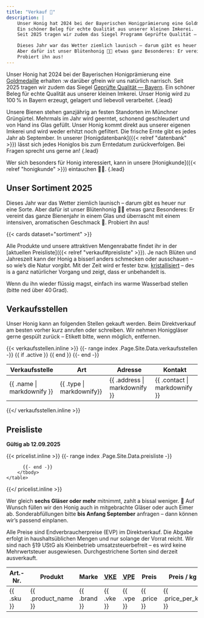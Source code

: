 ```yaml
---
title: "Verkauf 🍯"
description: |
    Unser Honig hat 2024 bei der Bayerischen Honigprämierung eine Goldmedaille erhalten – darüber gfrein wir uns natürlich narrisch.
    Ein schöner Beleg für echte Qualität aus unserer kleinen Imkerei.
    Seit 2025 tragen wir zudem das Siegel Programm Geprüfte Qualität – Bayern.

    Dieses Jahr war das Wetter ziemlich launisch – darum gibt es heuer nur eine Sorte.
    Aber dafür ist unser Blütenhonig 🍯🌸 etwas ganz Besonderes: Er vereint das ganze Bienenjahr in einem Glas und überrascht mit einem intensiven, aromatischen Geschmack 🤤.
    Probiert ihn aus!
---
```


Unser Honig hat 2024 bei der Bayerischen Honigprämierung eine [Goldmedaille](/auszeichnungen/2024-11-03-honigpraemierung.pdf) erhalten :w
 darüber gfrein wir uns natürlich narrisch.
Seit 2025 tragen wir zudem das Siegel [Geprüfte Qualität — Bayern](/zertifikate/20250523-gq-zertifikat.pdf).
Ein schöner Beleg für echte Qualität aus unserer kleinen Imkerei.
Unser Honig wird zu 100 % in Bayern erzeugt, gelagert und liebevoll verarbeitet.
{.lead}

Unsere Bienen stehen ganzjährig an festen Standorten im Münchner Grüngürtel.
Mehrmals im Jahr wird geerntet, schonend geschleudert und von Hand ins Glas gefüllt.
Unser Honig kommt direkt aus unserer eigenen Imkerei und wird weder erhitzt noch gefiltert.
Die frische Ernte gibt es jedes Jahr ab September.
In unserer [Honigdatenbank]({{< relref "datenbank" >}}) lässt sich jedes Honiglos bis zum Erntedatum zurückverfolgen.
Bei Fragen sprecht uns gerne an!
{.lead}

Wer sich besonders für Honig interessiert, kann in unsere [Honigkunde]({{< relref "honigkunde" >}}) eintauchen 🧑‍🎓.
{.lead}

## Unser Sortiment 2025

Dieses Jahr war das Wetter ziemlich launisch – darum gibt es heuer nur eine Sorte.
Aber dafür ist unser Blütenhonig 🍯🌸 etwas ganz Besonderes: Er vereint das ganze Bienenjahr in einem Glas und überrascht mit einem intensiven, aromatischen Geschmack 🤤.
Probiert ihn aus!

{{< cards dataset="sortiment" >}}

Alle Produkte und unsere attraktiven Mengenrabatte findet ihr in der [aktuellen Preisliste]({{< relref "verkauf#preisliste" >}}).
Je nach Blüten und Jahreszeit kann der Honig a bisserl anders schmecken oder ausschauen – so wie’s die Natur vorgibt.
Mit der Zeit wird er fester bzw. [kristallisiert](https://bienen.info/honig-kristallisiert-biologin-klaert-auf/) – des is a ganz natürlicher Vorgang und zeigt, dass er unbehandelt is.

Wenn du ihn wieder flüssig magst, einfach ins warme Wasserbad stellen (bitte ned über 40 Grad).

## Verkaufsstellen

Unser Honig kann an folgenden Stellen gekauft werden.
Beim Direktverkauf am besten vorher kurz anrufen oder schreiben.
Wir nehmen Honiggläser gerne gespült zurück – Etikett bitte, wenn möglich, entfernen.

{{< verkaufsstellen.inline >}}
    <table class="table table-striped table-bordered">
        <thead>
            <tr>
              <th>Verkaufsstelle</th>
              <th>Art</th>
              <th>Adresse</th>
              <th>Kontakt</th>
            </tr>
        </thead>
        <tbody>
          {{- range index .Page.Site.Data.verkaufsstellen -}}
            {{ if .active }}
            <tr>
                <td>{{ .name | markdownify }}</td>
                <td>{{ .type | markdownify}}</td>
                <td>{{ .address | markdownify }}</td>
                <td>{{ .contact | markdownify }}</td>
            </tr>
            {{ end }}
          {{- end -}}
        </tbody>
    </table>
{{</ verkaufsstellen.inline >}}

## Preisliste

**Gültig ab 12.09.2025**

{{< pricelist.inline >}}
    <table class="table table-striped table-bordered">
        <thead>
            <tr>
              <th>Art.-Nr.</th>
              <th>Produkt</th>
              <th>Marke</th>
              <th><acronym title="Verkaufseinheit">VKE</acronym></th>
              <th><acronym title="Verpackungseinheit">VPE</acronym></th>
              <th>Preis</th>
              <th>Preis / kg</th>
            </tr>
        </thead>
        <tbody>
          {{- range index .Page.Site.Data.preisliste -}}
            <tr>
                <td>{{ .sku }}</td>
                <td>{{ .product_name }}</td>
                <td>{{ .brand }}</td>
                <td>{{ .vke }}</td>
                <td>{{ .vpe }}</td>
                <td>{{ .price }}</td>
                <td>{{ .price_per_kg }}</td>
            </tr>

          {{- end -}}
        </tbody>
    </table>
{{</ pricelist.inline >}}

Wer gleich **sechs Gläser oder mehr** mitnimmt, zahlt a bissal weniger. 🙂
Auf Wunsch füllen wir den Honig auch in mitgebrachte Gläser oder auch Eimer ab.
Sonderabfüllungen bitte **bis Anfang September** anfragen – dann können wir’s passend einplanen.

Alle Preise sind Endverbraucherpreise (EVP) im Direktverkauf.
Die Abgabe erfolgt in haushaltsüblichen Mengen und nur solange der Vorrat reicht.
Wir sind nach §19 UStG als Kleinbetrieb umsatzsteuerbefreit – es wird keine Mehrwertsteuer ausgewiesen.
Durchgestrichene Sorten sind derzeit ausverkauft.
